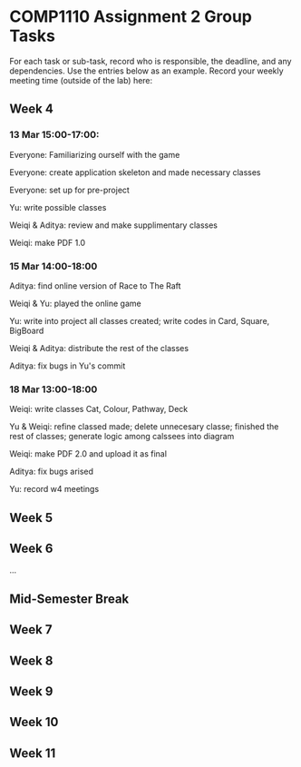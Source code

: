 # COMP1110 Assignment 2 Group Tasks

For each task or sub-task, record who is responsible, the deadline, and any dependencies.
Use the entries below as an example.
Record your weekly meeting time (outside of the lab) here:

## Week 4

### 13 Mar 15:00-17:00:

Everyone: Familiarizing ourself with the game

Everyone: create application skeleton and made necessary classes

Everyone: set up for pre-project

Yu: write possible classes

Weiqi & Aditya: review and make supplimentary classes

Weiqi: make PDF 1.0

### 15 Mar 14:00-18:00

Aditya: find online version of Race to The Raft

Weiqi & Yu: played the online game

Yu: write into project all classes created; write codes in Card, Square, BigBoard

Weiqi & Aditya: distribute the rest of the classes

Aditya: fix bugs in Yu's commit

### 18 Mar 13:00-18:00

Weiqi: write classes Cat, Colour, Pathway, Deck

Yu & Weiqi: refine classed made; delete unnecesary classe; finished the rest of classes; generate logic among calssees into diagram

Weiqi: make PDF 2.0 and upload it as final

Aditya: fix bugs arised

Yu: record w4 meetings


## Week 5

[//]: #
[//]: # "Zhang San: Task 3 isPlayerStateWellFormed - 23 Mar"

[//]: #
[//]: # "Jane Bloggs: Task 5 drawTileFromBag - 23 Mar"

[//]: #
[//]: # "Erika Mustermann: Task 6 refillFactories - 25 Mar &#40;depends on Task 5&#41;"

## Week 6

...

## Mid-Semester Break

## Week 7

## Week 8

## Week 9

## Week 10

## Week 11
